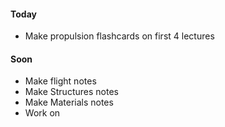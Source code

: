 #### Today
- Make propulsion flashcards on first 4 lectures

#### Soon
- Make flight notes
- Make Structures notes
- Make Materials notes
- Work on 